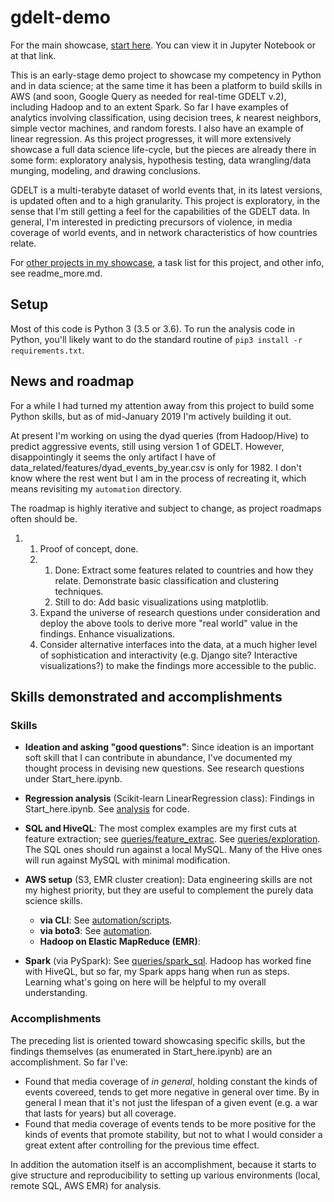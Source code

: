 # gdelt-demo


For the main showcase, [start 
here](https://github.com/reed9999/gdelt-demo/blob/master/Start_here.ipynb). You can view it in Jupyter Notebook or at that link.

This is an early-stage demo project to showcase my competency in Python and in data science; at the same time it has been a platform to build skills in AWS (and soon, Google Query as needed for real-time GDELT v.2), including Hadoop and to an extent Spark.
So far I have examples of analytics involving classification, using decision trees, *k* nearest neighbors, simple vector machines, and random forests.
I also have an example of linear regression.
As this project progresses, it will more extensively showcase a full data science life-cycle, but the pieces are already there in some form: exploratory analysis, hypothesis testing, data wrangling/data munging, modeling, and drawing conclusions.

GDELT is a multi-terabyte dataset of world events that, in its latest versions, 
is updated often and to a high granularity.
This project is exploratory, in the sense that I'm still getting a feel for the capabilities of 
the GDELT data.
In general, I'm interested in predicting precursors of violence, in media coverage of world events, and in network characteristics of how countries relate.

For [other projects in my showcase](https://github.com/reed9999/gdelt-demo/blob/master/readme_more.md#rest-of-showcase), a task list for this project, and other info, see readme\_more.md.
 
## Setup
Most of this code is Python 3 (3.5 or 3.6). To run the analysis code in Python,
you'll likely want to do the standard routine of `pip3 install -r requirements.txt`. 

## News and roadmap

For a while I had turned my attention away from this project to build some Python skills,
but as of mid-January 2019 I'm actively building it out.

At present I'm working on using the dyad queries (from Hadoop/Hive) to predict aggressive 
events, still using version 1 of GDELT. However, disappointingly it seems the only artifact 
I have of data\_related/features/dyad\_events\_by\_year.csv is only for 1982. I don't know
where the rest went but I am in the process of recreating it, which means revisiting my 
`automation` directory.

The roadmap is highly iterative and subject to change, as project roadmaps often should be.

1. 1. Proof of concept, done.
   1. 1. Done: Extract some features related to countries and how they 
relate. Demonstrate basic classification and clustering techniques. 
      1. Still to do: Add basic 
visualizations using matplotlib.
   3. Expand the universe of research questions under 
consideration and deploy the above tools to derive more "real world" value in 
the findings. Enhance visualizations.
   4. Consider alternative interfaces into the data, at a much higher level of
 sophistication and interactivity (e.g. Django site? Interactive 
 visualizations?) to make the findings more accessible to the public. 

## Skills demonstrated and accomplishments

### Skills

* **Ideation and asking "good questions"**: Since ideation is an important soft skill that I can contribute in abundance, I've documented my thought process in devising new questions.
 See research questions under Start\_here.ipynb.

* **Regression analysis** (Scikit-learn LinearRegression class): Findings in Start\_here.ipynb. See [analysis](https://github.com/reed9999/gdelt-demo/tree/master/queries/analysis) for code. 

* **SQL and HiveQL**: The most complex examples are my first cuts at feature 
extraction; see [queries/feature_extrac](https://github.com/reed9999/gdelt-demo/tree/master/queries/exploration). See [queries/exploration](https://github.com/reed9999/gdelt-demo/tree/master/queries/exploration). The SQL ones should run against a local MySQL. Many of the Hive ones will run against MySQL with minimal modification.
  
* **AWS setup** (S3, EMR cluster creation): Data engineering skills are not my 
highest priority, but they are useful to complement the purely data science skills.
  * **via CLI**: See [automation/scripts](https://github.com/reed9999/gdelt-demo/tree/master/automation/scripts).
  * **via boto3**: See [automation](https://github.com/reed9999/gdelt-demo/tree/master/automation).
  * **Hadoop on Elastic MapReduce (EMR)**: 

* **Spark** (via PySpark): See [queries/spark_sql](https://github.com/reed9999/gdelt-demo/tree/master/queries/spark_sql). 
Hadoop has worked fine with HiveQL, but 
  so far, my Spark apps hang when run as steps. Learning what's going on here will be helpful 
  to my overall understanding.
  
### Accomplishments
The preceding list is oriented toward showcasing specific skills, but the 
findings themselves (as enumerated in Start_here.ipynb) are an accomplishment. 
So far I've: 
* Found that media coverage of *in general*, holding constant the kinds of events covereed, 
tends to get more negative in general over time. By in general I mean that 
it's not just the lifespan of a given event (e.g. a war that lasts for years) 
but all coverage.
* Found that media coverage of events tends to be more positive for the kinds 
of events that promote stability, but not to what I would consider a great extent 
after controlling for the previous time effect.

In addition the automation itself is an accomplishment, because it starts to 
give structure and reproducibility to setting up various environments 
(local, remote SQL, AWS EMR) for analysis.

